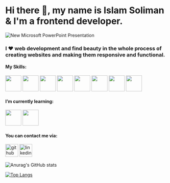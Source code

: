 # Hi there 👋, my name is Islam Soliman & I'm a frontend developer.

![New Microsoft PowerPoint Presentation](https://user-images.githubusercontent.com/100162507/211273214-83cbe52d-8610-469e-a514-7331cdb48ee4.jpg)

### I ❤️ web development and find beauty in the whole process of creating websites and making them responsive and functional.

#### My Skills:

<img src="https://user-images.githubusercontent.com/100162507/211259912-ef76a1c3-31e1-4ac8-bad6-0cfcdf60dbb0.svg" width='50'>  <img src="https://user-images.githubusercontent.com/100162507/211261317-281b28a5-f92a-449a-b88d-04cf6050909e.svg" width='50'>  <img src="https://user-images.githubusercontent.com/100162507/211261707-91c61cc3-2831-47b0-8980-550e7d2df3bf.svg" width='50'>  <img src="https://user-images.githubusercontent.com/100162507/211262049-89318879-b582-44f8-bc56-e35653098176.svg" width='50'>  <img src="https://user-images.githubusercontent.com/100162507/211262173-a23585aa-72f3-4c0b-b901-d08f804c9779.svg" width='50' height='50'> <img src="https://user-images.githubusercontent.com/100162507/211262239-c258630b-06d6-4f3d-90eb-37bff3c2eaab.svg" width='50'>  <img src="https://user-images.githubusercontent.com/100162507/211262409-05859b3e-2313-4afd-9381-13383bd6e464.svg" width='50'>  <img src="https://user-images.githubusercontent.com/100162507/211262487-aa4f89c6-b24c-4d61-8c17-707e53774797.svg" width='50'>

#### I’m currently learning:

<img src="https://user-images.githubusercontent.com/100162507/211263403-1d520df9-bcdd-414b-8ae9-96cf532dfd70.svg" width='50'>  <img src="https://user-images.githubusercontent.com/100162507/211263521-078e54b5-700e-483d-a792-dba1cc8035d2.svg" width='50'>

#### You can contact me via:

[<img src='https://cdn.jsdelivr.net/npm/simple-icons@3.0.1/icons/github.svg' alt='github' height='40'>](https://github.com/https://github.com/simokitkat)  [<img src='https://cdn.jsdelivr.net/npm/simple-icons@3.0.1/icons/linkedin.svg' alt='linkedin' height='40'>](https://www.linkedin.com/in/islamsoliman92//)  


![Anurag's GitHub stats](https://github-readme-stats.vercel.app/api?username=simokitkat&show_icons=true)

[![Top Langs](https://github-readme-stats.vercel.app/api/top-langs/?username=simokitkat&langs_count=10&layout=compact)](https://github.com/anuraghazra/github-readme-stats)
